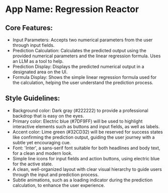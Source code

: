# **App Name**: Regression Reactor

## Core Features:

- Input Parameters: Accepts two numerical parameters from the user through input fields.
- Prediction Calculation: Calculates the predicted output using the provided numerical parameters and the linear regression formula. Uses an LLM as a tool to help.
- Prediction Display: Displays the predicted numerical output in a designated area on the UI.
- Formula Display: Shows the simple linear regression formula used for the calculation, helping the user understand the prediction process.

## Style Guidelines:

- Background color: Dark gray (#222222) to provide a professional backdrop that is easy on the eyes.
- Primary color: Electric blue (#7DF9FF) will be used to highlight interactive elements such as buttons and input fields, as well as labels.
- Accent color: Lime green (#32CD32) will be reserved for success states like confirming the prediction output, guiding the user journey with a subtle yet encouraging cue.
- Font: 'Inter', a sans-serif font suitable for both headlines and body text, for a clean and modern look.
- Simple line icons for input fields and action buttons, using electric blue for the active state.
- A clean, well-organized layout with clear visual hierarchy to guide users through the input and prediction process.
- Subtle animations, such as a loading indicator during the prediction calculation, to enhance the user experience.